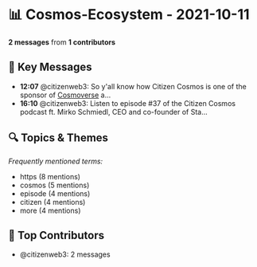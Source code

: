 # 📊 Cosmos-Ecosystem - 2021-10-11
**2 messages** from **1 contributors**

## 💬 Key Messages
- **12:07** @citizenweb3: So y'all know how Citizen Cosmos is one of the sponsor of [Cosmoverse](https://cosmoverse.org/) a...
- **16:10** @citizenweb3: Listen to episode #37 of the Citizen Cosmos podcast ft. Mirko Schmiedl, CEO and co-founder of Sta...

## 🔍 Topics & Themes
*Frequently mentioned terms:*
- https (8 mentions)
- cosmos (5 mentions)
- episode (4 mentions)
- citizen (4 mentions)
- more (4 mentions)

## 👥 Top Contributors
- @citizenweb3: 2 messages